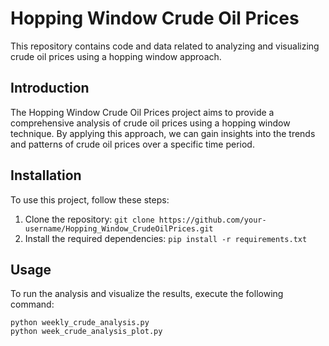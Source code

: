# Hopping Window Crude Oil Prices

This repository contains code and data related to analyzing and visualizing crude oil prices using a hopping window approach.

## Introduction

The Hopping Window Crude Oil Prices project aims to provide a comprehensive analysis of crude oil prices using a hopping window technique. By applying this approach, we can gain insights into the trends and patterns of crude oil prices over a specific time period.

## Installation

To use this project, follow these steps:

1. Clone the repository: `git clone https://github.com/your-username/Hopping_Window_CrudeOilPrices.git`
2. Install the required dependencies: `pip install -r requirements.txt`

## Usage

To run the analysis and visualize the results, execute the following command:

```
python weekly_crude_analysis.py
python week_crude_analysis_plot.py
```
